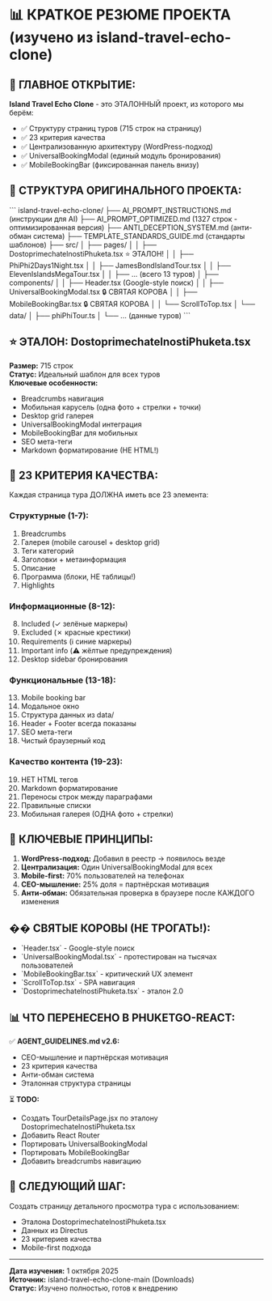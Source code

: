 # 📊 КРАТКОЕ РЕЗЮМЕ ПРОЕКТА (изучено из island-travel-echo-clone)

## 🎯 ГЛАВНОЕ ОТКРЫТИЕ:

**Island Travel Echo Clone** - это ЭТАЛОННЫЙ проект, из которого мы берём:
- ✅ Структуру страниц туров (715 строк на страницу)
- ✅ 23 критерия качества
- ✅ Централизованную архитектуру (WordPress-подход)
- ✅ UniversalBookingModal (единый модуль бронирования)
- ✅ MobileBookingBar (фиксированная панель внизу)

## 📂 СТРУКТУРА ОРИГИНАЛЬНОГО ПРОЕКТА:

\`\`\`
island-travel-echo-clone/
├── AI_PROMPT_INSTRUCTIONS.md (инструкции для AI)
├── AI_PROMPT_OPTIMIZED.md (1327 строк - оптимизированная версия)
├── ANTI_DECEPTION_SYSTEM.md (анти-обман система)
├── TEMPLATE_STANDARDS_GUIDE.md (стандарты шаблонов)
├── src/
│   ├── pages/
│   │   ├── DostoprimechatelnostiPhuketa.tsx ⭐ ЭТАЛОН!
│   │   ├── PhiPhi2Days1Night.tsx
│   │   ├── JamesBondIslandTour.tsx
│   │   ├── ElevenIslandsMegaTour.tsx
│   │   ├── ... (всего 13 туров)
│   ├── components/
│   │   ├── Header.tsx (Google-style поиск)
│   │   ├── UniversalBookingModal.tsx 🔒 СВЯТАЯ КОРОВА
│   │   ├── MobileBookingBar.tsx 🔒 СВЯТАЯ КОРОВА
│   │   └── ScrollToTop.tsx
│   └── data/
│       ├── phiPhiTour.ts
│       └── ... (данные туров)
\`\`\`

## ⭐ ЭТАЛОН: DostoprimechatelnostiPhuketa.tsx

**Размер:** 715 строк  
**Статус:** Идеальный шаблон для всех туров  
**Ключевые особенности:**
- Breadcrumbs навигация
- Мобильная карусель (одна фото + стрелки + точки)
- Desktop grid галерея
- UniversalBookingModal интеграция
- MobileBookingBar для мобильных
- SEO мета-теги
- Markdown форматирование (НЕ HTML!)

## 🚨 23 КРИТЕРИЯ КАЧЕСТВА:

Каждая страница тура ДОЛЖНА иметь все 23 элемента:

### Структурные (1-7):
1. Breadcrumbs
2. Галерея (mobile carousel + desktop grid)
3. Теги категорий
4. Заголовки + метаинформация
5. Описание
6. Программа (блоки, НЕ таблицы!)
7. Highlights

### Информационные (8-12):
8. Included (✓ зелёные маркеры)
9. Excluded (✗ красные крестики)
10. Requirements (ℹ️ синие маркеры)
11. Important info (⚠️ жёлтые предупреждения)
12. Desktop sidebar бронирования

### Функциональные (13-18):
13. Mobile booking bar
14. Модальное окно
15. Структура данных из data/
16. Header + Footer всегда показаны
17. SEO мета-теги
18. Чистый браузерный код

### Качество контента (19-23):
19. НЕТ HTML тегов
20. Markdown форматирование
21. Переносы строк между параграфами
22. Правильные списки
23. Мобильная галерея (ОДНА фото + стрелки)

## 💎 КЛЮЧЕВЫЕ ПРИНЦИПЫ:

1. **WordPress-подход:** Добавил в реестр → появилось везде
2. **Централизация:** Один UniversalBookingModal для всех
3. **Mobile-first:** 70% пользователей на телефонах
4. **CEO-мышление:** 25% доля = партнёрская мотивация
5. **Анти-обман:** Обязательная проверка в браузере после КАЖДОГО изменения

## �� СВЯТЫЕ КОРОВЫ (НЕ ТРОГАТЬ!):

- \`Header.tsx\` - Google-style поиск
- \`UniversalBookingModal.tsx\` - протестирован на тысячах пользователей
- \`MobileBookingBar.tsx\` - критический UX элемент
- \`ScrollToTop.tsx\` - SPA навигация
- \`DostoprimechatelnostiPhuketa.tsx\` - эталон 2.0

## 📊 ЧТО ПЕРЕНЕСЕНО В PHUKETGO-REACT:

✅ **AGENT_GUIDELINES.md v2.6:**
- CEO-мышление и партнёрская мотивация
- 23 критерия качества
- Анти-обман система
- Эталонная структура страницы

⏳ **TODO:**
- Создать TourDetailsPage.jsx по эталону DostoprimechatelnostiPhuketa.tsx
- Добавить React Router
- Портировать UniversalBookingModal
- Портировать MobileBookingBar
- Добавить breadcrumbs навигацию

## 🎯 СЛЕДУЮЩИЙ ШАГ:

Создать страницу детального просмотра тура с использованием:
- Эталона DostoprimechatelnostiPhuketa.tsx
- Данных из Directus
- 23 критериев качества
- Mobile-first подхода

---
**Дата изучения:** 1 октября 2025  
**Источник:** island-travel-echo-clone-main (Downloads)  
**Статус:** Изучено полностью, готов к внедрению

